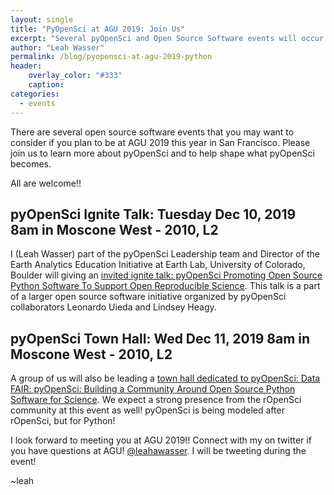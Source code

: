 ```yaml
---
layout: single
title: "PyOpenSci at AGU 2019: Join Us"
excerpt: "Several pyOpenSci and Open Source Software events will occur at AGU 2019. Come learn more about open source Python tools for science."
author: "Leah Wasser"
permalink: /blog/pyopensci-at-agu-2019-python
header:
    overlay_color: "#333"
    caption:
categories:
  - events
---
```



There are several open source software events that you may want to consider if you plan to be at AGU 2019 this year in San Francisco. Please join us to learn
more about pyOpenSci and to help shape what pyOpenSci becomes.

All are welcome!!

## pyOpenSci Ignite Talk: Tuesday Dec 10, 2019 8am in Moscone West - 2010, L2  

I (Leah Wasser) part of the pyOpenSci Leadership team and Director of the Earth Analytics Education Initiative at Earth Lab, University of Colorado, Boulder  will giving an <a href="https://agu.confex.com/agu/fm19/meetingapp.cgi/Paper/541546" target="_blank">invited ignite talk: pyOpenSci Promoting Open Source Python Software To Support Open Reproducible Science</a>. This talk is a part of a larger open source software initiative organized by pyOpenSci collaborators
Leonardo Uieda  and Lindsey Heagy.


## pyOpenSci Town Hall: Wed Dec 11, 2019 8am in Moscone West - 2010, L2  

A group of us will also be leading a <a href="https://www.agu.org/Fall-Meeting/Events/Data-TH33F" target="_blank">town hall dedicated to pyOpenSci: Data FAIR: pyOpenSci: Building a Community Around Open Source Python Software for Science</a>. We expect a strong presence from the rOpenSci community at this event as well! pyOpenSci is being modeled after rOpenSci, but for Python!

I look forward to meeting you at AGU 2019!! Connect with my on twitter if you have questions at AGU! <a href="https://twitter.com/leahawasser" target="_blank">@leahawasser</a>. I will be tweeting during the event!

~leah
